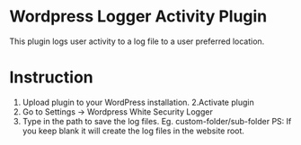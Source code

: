 # Wordpress Logger Activity Plugin
This plugin logs user activity to a log file to a user preferred location.
# Instruction
1. Upload plugin to your WordPress installation.
2.Activate plugin
3. Go to Settings -> Wordpress White Security Logger
4. Type in the path to save the log files. Eg. custom-folder/sub-folder 
PS: If you keep blank it will create the log files in the website root.
